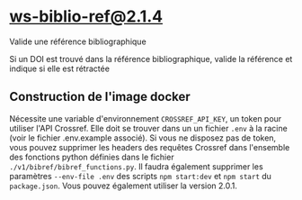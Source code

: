 # ws-biblio-ref@2.1.4

Valide une référence bibliographique

Si un DOI est trouvé dans la référence bibliographique, valide la référence et indique si elle est rétractée

## Construction de l'image docker

Nécessite une variable d'environnement `CROSSREF_API_KEY`, un token pour utiliser l'API Crossref. Elle doit se trouver dans un un fichier `.env` à la racine (voir le fichier .env.example associé).
Si vous ne disposez pas de token, vous pouvez supprimer les  headers des requêtes Crossref dans l'ensemble des fonctions python définies dans le fichier `./v1/bibref/bibref_functions.py`. Il faudra également supprimer les paramètres `--env-file .env` des scripts `npm start:dev` et `npm start` du `package.json`. Vous pouvez également utiliser la version 2.0.1.
